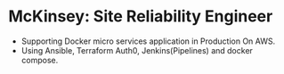 # McKinsey: Site Reliability Engineer

- Supporting Docker micro services application in Production On AWS.
- Using Ansible, Terraform Auth0, Jenkins(Pipelines) and docker compose.
